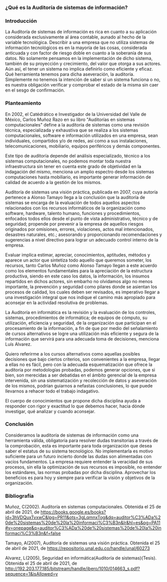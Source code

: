 ### ¿Qué es la Auditoría de sistemas de información?

### Introducción
La Auditoría de sistemas de información es rica en cuanto a su aplicación considerada exclusivamente al área contable, aunado al hecho de la variable tecnológica. Describir a una empresa que no utiliza sistemas de información tecnológicos es en la mayoría de las cosas, considerada anticuada y con factor de riesgo doble en cuanto a la soberanía de sus datos. No solamente pensamos en la implementación de dicho sistema, también de su proyección y crecimiento, del valor que otorga a sus actores. Aún así, el tener un sistema no implica definirlo como eficiente y eficaz. Qué herramienta tenemos para dicha aseveración, la auditoría. Simplemente no tenemos la intención de saber si un sistema funciona o no, es nuestra obligación verificar y comprobar el estado de la misma sin caer en el sesgo de confirmación.

### Planteamiento
En 2002, el Catédrático e Investigador de la Universidad del Valle de México, Carlos Muñoz Razo en su libro "Auditorías en sistemas computacionales" define a la auditoría de sistemas como una revisión técnica, especializada y exhaustiva que se realiza a los sistemas computacionales, software e información utilizados en una empresa, sean individuales, compartidos y/o de redes, así como a sus instalaciones, telecomunicaciones, mobiliario, equipos periféricos y demás componentes.

Este tipo de auditoría depende del análisis especializado, técnico a los sistemas computacionales, no podemos montar toda nuestra infraestructura sin tener en cuenta este grado de objetividad en la indagación del mismo, menciona un amplio espectro desde los sistemas computaciones hasta mobiliario, es importante generar información de calidad de acuerdo a la gestión de los mismos.

Auditoría de sistemas una visión práctica, publicada en 2007, cuya autoría pertenece a Alonso Tamayo llega a la conclusión que la auditoría de sistemas se encarga de la evaluación de todos aquellos aspectos relacionados con los recursos informáticos de la organización como software, hardware, talento humano, funciones y procedimientos, enfocados todos ellos desde el punto de vista administrativo, técnico y de seguridad; propende por prevenir a la empresa de aquellos riesgos originados por omisiones, errores, violaciones, actos mal intencionados, desastres naturales, etc.; asesorando y proporcionando recomendaciones y sugerencias a nivel directivo para lograr un adecuado control interno de la empresa.

Evaluar implica estimar, apreciar, conocimientos, aptitudes, métodos y aparece un actor que sintetiza todo aquello que queremos someter, los recursos, tanto Carlos Muñoz como Alonso Tamayo llegan a este acuerdo como los elementos fundamentales para la apreciación de la estructura productiva, siendo en este caso los datos, la información, los insumos repartidos en dichos actores, sin embarho no olvidamos algo no menos importante, la prevención y seguridad como pilares donde se asientan los procesos de calidad, los cuales deben ser revisados, es imperativo llegar a una investigación integral que nos indique el camino más apropiado para aconsejar en la actividad resolutiva de problemas.

La Auditoría en informática es la revisión y la evaluación de los controles, sistemas, procedimientos de informática; de equipos de cómputo, su utilización, eficiencia y seguridad, de la organización que participan en el procesamiento de la información, a fin de que por medio del señalamiento de cursos alternativos se logre una utilización más eficiente y segura de la información que servirá para una adecuada toma de decisiones, menciona Luís Alvarez.

Quiero referirme a los cursos alternativos como aquellas posibles decisiones que bajo ciertos criterios, son convenientes a la empresa, llegar a ellas no es fácil, pero con la adecuada esquematización que ofrece la auditoría por metodologías probadas, podemos generar opciones, que si bien, son merecidas a ser debatidas en el ámbito gerencial de la empresa intervenida, sin una sistematización y recolección de datos y aseveración de los mismos, podrían guiarnos a nefastas conclusiones, lo que puede llevarnos a rehacer todo el trabajo indagativo.

El cuerpo de conocimientos que propone dicha disciplina ayuda a responder con rigor y exactitud lo que debemos hacer, hacia dónde investigar, qué analizar y cuando aconsejar.


### Conclusión
Consideramos la auditoría de sistemas de información como una herramienta válida, obligatoria para resolver dudas transitorias a través de la comprobación, esta es importante para toda organización que desea saber el estatus de su sistema tecnológico. No implementarla es motivo suficiente para un futuro incierto donde las dudas son alimentadas con vacíos fundamentos. La empresa requiere entender la veracidad de sus procesos, sin ella la optimización de sus recursos es imposible, no entender los estándares, las normas probadas por dicha disciplina. Aprovechar los beneficios es para hoy y siempre para verificar la visión y objetivos de la organización.

### Bibliografía
Muñoz, C(2002). Auditoría en sistemas computacionales. Obtenida el 25 de abril de 2021, de https://books.google.es/books?id=3hVDQuxTvxwC&lpg=PR11&ots=3gLqmnxTog&dq=auditor%C3%ADa%20de%20sistemas%20de%20la%20informaci%C3%B3n&lr&hl=es&pg=PA11#v=onepage&q=auditor%C3%ADa%20de%20sistemas%20de%20la%20informaci%C3%B3n&f=false

Tamayo, A(2007), Auditoría de sistemas una visión práctica. Obtenida el 25 de abril de 2021, de https://repositorio.unal.edu.co/handle/unal/60273

Alvarez, L(2005), Seguridad en informática(Auditoría de sistemas)(Tesis). Obtenida el 25 de abril de 2021, de http://192.203.177.185/bitstream/handle/ibero/1010/014663_s.pdf?sequence=1&isAllowed=y
